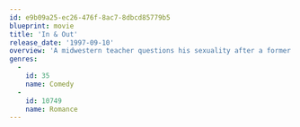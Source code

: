 ```yaml
---
id: e9b09a25-ec26-476f-8ac7-8dbcd85779b5
blueprint: movie
title: 'In & Out'
release_date: '1997-09-10'
overview: 'A midwestern teacher questions his sexuality after a former student makes a comment about him at the Academy Awards.'
genres:
  -
    id: 35
    name: Comedy
  -
    id: 10749
    name: Romance
---
```

